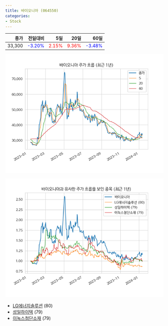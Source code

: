 ```yaml
---
title: 바이오니아 (064550)
categories:
- Stock
---
```


|종가|전일대비|5일|20일|60일|
|---:|-------:|--:|---:|---:|
|33,300|<span style="color: blue">-3.20%</span>|<span style="color: red">2.15%</span>|<span style="color: red">9.36%</span>|<span style="color: blue">-3.48%</span>|


<!-- more -->

![064550](/assets/images/stock/064550.png)

![064550](/assets/images/stock/064550_sim.png)

- [LG에너지솔루션](/stock/373220/) (80)
- [성일하이텍](/stock/365340/) (79)
- [이녹스첨단소재](/stock/272290/) (79)